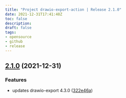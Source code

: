 ```yaml
---
title: "Project drawio-export-action | Release 2.1.0"
date: 2021-12-31T17:41:48Z
toc: false
description: 
draft: false
tags:
- opensource
- github
- release
---
```

## [2.1.0](https://github.com/rlespinasse/drawio-export-action/compare/2.0.0...2.1.0) (2021-12-31)


### Features

* updates drawio-export 4.3.0 ([322e46a](https://github.com/rlespinasse/drawio-export-action/commit/322e46ae12424847ade9d2f7369f65285e9365b0))



